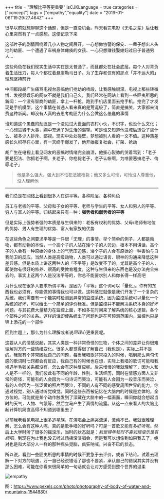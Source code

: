 +++
title = "理解比平等更重要"
isCJKLanguage = true
categories = ["concept"]
tags = ["empathy","equality"]
date = "2019-01-06T19:29:27.464Z"
+++

很早以前就想聊聊这个话题，但是一直没机会。昨天看完电影《无名之辈》后让我心里突然有了一点感想。这便记录下来

这部片子的剧情围绕着几小人物之间展开。一心想做协警的保安、一辈子想出人头地的劫匪、一个遭遇了车祸身体瘫痪的女孩、一心只想赚钱娶媳妇过日子普通男人…

这些角色在我们现实生活中实在是太普通了，而且都处在社会底层。每个人对背负着生活压力，每人个都过着悬崖勒马日子。为了生存和仅有的那点「并不远大的」理想坚持前行

中间那段胡广生痛骂电视台恶搞他们抢劫的桥段，让我感触很深。电视上那些转微博、发视频娱乐的网友不就是我们自己么，我们经常在网站上看到一些匪夷所思的新闻：一个没有智商的劫匪，拿上一杆枪，跑到手机店里面去抢手机。抢完了才发现是手机模型。这个事情在普通人看来真的是荒诞极了，简直是搞笑，大家都来消费这种新闻。却没有人真的去思考劫匪为什么会做这么愚蠢的事情

谁知道这个愚蠢的劫匪是一个没见过大世面的农村小伙，不识字，也没什么文化；一心想进城干大事，胸中充满了对生活的渴望。可是谁又知道他进城后遭受了些什么、被多少人排斥、鄙视。现实中处处碰壁，梦想被别人看的一文不值。这种落差感长久积存在心里，有一天终于爆发了，他开始报复社会，打架、抢劫

胡广生在电视上看见网友的恶搞时情绪完全崩溃，他撕心裂肺的哭着骂到：「老子要是犯法、你抓老子啊，关老子，你枪毙老子，老子认帐啊，为啥要恶搞老子、侮辱老子」

> 他是多么强大，强大到不怕犯法被枪毙；他又多么可怜，可怜没人尊重他，没人理解他

---

我们总是在网络上看到很多人在讲平等。各种阶层，各种角色

员工与老板的平等、父母和子女的平等、老师与学生的平等、女人和男人的平等、穷人与富人的平等。归结起来只有一种：**强势者和弱势者的平等**

但是实际上强势者强的本质是与生俱来的：老板有权利的优势、父母/老师有地位的优势、男人有生理的优势、富人有家族的优势

在这些角色之间要求平等是一件很「无理」的事情。举个简单的例子，人都是动物，都有动物的本性，一个高个子的人站在矮个子的人旁边，根本不用讲话，高个子的人会有一种原始的身体上的气势压迫感，矮个子的人会有原始的一种害怕与自我防卫的反应。当然人类是高级动物，人类可以通过语言、眼神的沟通来降低这种差异感。但是本质上讲这两种人的「不平等」是改变不了的，尤其是高个子的人，即使你有很好的修养、很高的受教育程度，这种与生俱来的东西也是没办法完全抹去的。事实上这两个人是没法平等的，你总不能要求别人和你长得一样高吧

为什么现在很多人要求所谓平等。是因为「平等」这个词可以「量化」。你有的东西我也必须有，你能做的事情我也可以做。这种感觉就像是我们开发了一个复杂的系统，我们需要有一个能实时检测到异常的监控系统，因为监控系统可以量化一个系统的好坏，可以给出一个简单的评价标准。但是监控并不能解决系统本身的好坏问题。与其花费大量精力在监控上面，不如多花时间来了解系统的核心逻辑，各个个部件之间的关系。这样的话即使系统出了问题也是在可预测范围内，监控也只是锦上添花的一个部件

回到主题上，那么为什么理解或者说*同理心*更重要呢。

这要从人的情感说起，其实人类是一种非常奇怪的生物，个体之间的差异让你很难理解对方的一些情绪变化。很多人都觉得很了解自己（我也是），实际上并不是的。我就有个非常困扰自己的问题，每当我唱歌非常投入的时候，唱到那么两句伤感的歌词时七窍都会有反应，我自己有的时候也在想，实际上我唱的歌词可能和我境遇半毛钱关系都没有，怎么会有这种反应呢。后来慢慢的我就理解了，因为人和人是不一样的，我们彼此有不同的年龄、性别、生活经历，同时在情感方面人又非常的奇怪，可能有的人会因为一句诗词而哭泣，可能有人会因为一段音乐而哭泣，有的人会因为一张泛黄的照片而哭泣，不同的人有不同的感受周围世界的能力，你通过视觉，别人通过听觉嗅觉。同时这些东西被记忆在大脑内的时候是立体的，全方位的。可能就是某个动作触发到了深藏在大脑中的一幅画面，瞬间你就会想起当时的天气，人物、气氛等，然后立马产生了真情的流露。从这一点来看人的大脑比起计算机简直高得不知道到哪里去了

以前我老看见电视上很多追星族，在演唱会上痛哭流涕，激动不已。我就很难理解，怎么会有这种人呢，真的是歌手唱的好听吗？可是一首歌又能有多好听呢。然后上大学时听了很多的摇滚乐，当时的状态就是：*我觉得年轻时不喜欢摇滚乐是有病吧*。到现在为止我也没去听过场摇滚演唱会，但是我可以想像到如果我去了，绝对也是和大部分人一样的那种摇头晃脑，疯狂呐喊，兴奋不已的状态。

所以说，看到一些匪夷所思的事情的时候不要急于去评价，或者下结论。试着去理解一下对方的境遇，万一自已经说错话了那也不要紧，承认自己的错误其实并没有那么困难，可能在你看来很简单的一句话就会让对方感受到整个世界的温柔

![empathy](https://img14.360buyimg.com/devfe/jfs/t1/15866/25/4364/88758/5c31d782Ed9a2fc0a/4efb1466c3229758.jpg)

图：https://www.pexels.com/photo/photography-of-body-of-water-and-mountains-1544880/
